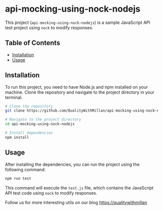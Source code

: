 # api-mocking-using-nock-nodejs

This project (`api-mocking-using-nock-nodejs`) is a sample JavaScript API test project using `nock` to modify responses.

## Table of Contents

- [Installation](#installation)
- [Usage](#usage)

## Installation

To run this project, you need to have Node.js and npm installed on your machine. Clone the repository and navigate to the project directory in your terminal.

```bash
# Clone the repository
git clone https://github.com/QualityWithMillan/api-mocking-using-nock-nodejs.git

# Navigate to the project directory
cd api-mocking-using-nock-nodejs

# Install dependencies
npm install
```

## Usage

After installing the dependencies, you can run the project using the following command:

```bash
npm run test
```

This command will execute the `test.js` file, which contains the JavaScript API test code using `nock` to modify responses.

Follow us for more interesting utils on our blog [https://qualitywithmillan](https://qualitywithmillan.github.io/)

